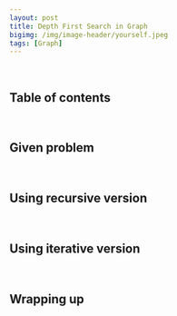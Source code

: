 ```yaml
---
layout: post
title: Depth First Search in Graph
bigimg: /img/image-header/yourself.jpeg
tags: [Graph]
---
```





<br>

## Table of contents





<br>

## Given problem






<br>

## Using recursive version






<br>

## Using iterative version





<br>

## Wrapping up





